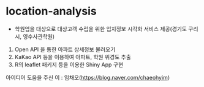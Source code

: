 # location-analysis
- 학원업을 대상으로 대상고객 수립을 위한 입지정보 시각화 서비스 제공(경기도 구리시, 영수사관학원)

1. Open API 을 통한 아파트 상세정보 불러오기
1. KaKao API 등을 이용하여 아파트, 학원 위경도 추출
1. R의 leaflet 패키지 등을 이용한 Shiny App 구현 

아이디어 도움을 주신 이 : 임채오(https://blog.naver.com/chaeohyim)
